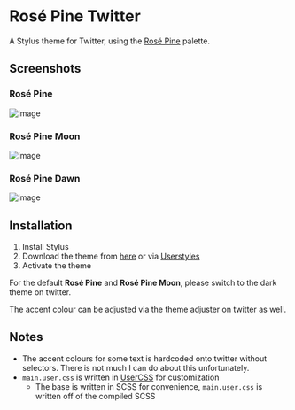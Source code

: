 # Rosé Pine Twitter

A Stylus theme for Twitter, using the [Rosé Pine](https://rosepinetheme.com/) palette.

## Screenshots

### Rosé Pine

![image](https://user-images.githubusercontent.com/95392008/233385990-617c27f1-0464-4cef-97a0-f0eb307e0a32.png)

### Rosé Pine Moon

![image](https://user-images.githubusercontent.com/95392008/233386076-3fa1c336-507b-4308-9d15-dfaf4f6aa909.png)

### Rosé Pine Dawn

![image](https://user-images.githubusercontent.com/95392008/233386477-806ce52f-7819-4d91-8795-ef25845b5d73.png)

## Installation

1. Install Stylus
2. Download the theme from [here](https://github.com/apriltaoyvr/twitter-rose-pine/raw/main/main.user.css) or via [Userstyles](https://userstyles.world/style/9440/rose-pine-twitter)
3. Activate the theme

For the default **Rosé Pine** and **Rosé Pine Moon**, please switch to the dark theme on twitter.

The accent colour can be adjusted via the theme adjuster on twitter as well.

## Notes

- The accent colours for some text is hardcoded onto twitter without selectors. There is not much I can do about this unfortunately.
- `main.user.css` is written in [UserCSS](https://github.com/openstyles/stylus/wiki/Writing-UserCSS#var) for customization
  - The base is written in SCSS for convenience, `main.user.css` is written off of the compiled SCSS
